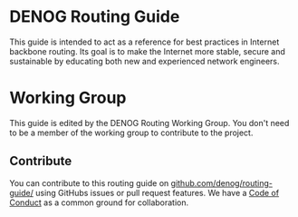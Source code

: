 # DENOG Routing Guide

This guide is intended to act as a reference for best practices in Internet backbone routing. Its goal is to make the Internet more stable, secure and sustainable by educating both new and experienced network engineers. 

# Working Group

This guide is edited by the DENOG Routing Working Group. You don't need to be a member of the working group to contribute to the project.

## Contribute

You can contribute to this routing guide on [github.com/denog/routing-guide/](https://github.com/denog/routing-guide/) using GitHubs issues or pull request features.
We have a [Code of Conduct](https://github.com/denog/routing-guide/blob/main/CODE_OF_CONDUCT.md) as a common ground for collaboration.

